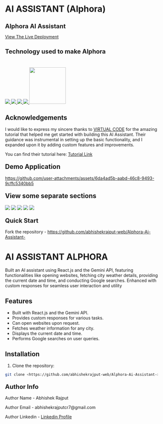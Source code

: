 # AI ASSISTANT (Alphora)
<h1 style="font-size:20px">Alphora AI Assistant</h1>
<p><a href="https://alphora.netlify.app/">View The Live Deployment </a></p>

<h2 style="font-size:20px">Technology used to make Alphora</h2>

<div style="margin-top:40px">
             <a href="https://reactjs.org/" target="_blank"> <img src="https://img.icons8.com/?size=100&id=bzf0DqjXFHIW&format=png&color=000000" style=""/> </a> 
         <a href="https://developer.mozilla.org/en-US/docs/Web/JavaScript" target="_blank"> <img src="https://img.icons8.com/color/94/000000/javascript.png"/> </a> 
      <a href="https://www.w3schools.com/html/" target="_blank"> <img src="https://img.icons8.com/color/96/null/html-5--v1.png"/> </a> 
            <a  href="https://www.w3schools.com/css/" target="_blank"><img src="https://img.icons8.com/color/96/null/css3.png"/> </a>
            <a  href=" https://ai.google.dev/" target="_blank"><img src="https://github.com/user-attachments/assets/9763d0c7-728c-4a8f-9a89-177557b90cb9" width=120 height=120/> </a>
 
</div>


## Acknowledgements


I would like to express my sincere thanks to <a href="https://www.youtube.com/@virtual_code" target="_blank">VIRTUAL CODE</a>   for the amazing tutorial that helped me get started with building this AI Assistant. Their guidance was instrumental in setting up the basic functionality, and I expanded upon it by adding custom features and improvements.

You can find their tutorial here: <a href="https://youtu.be/F77eDj-Yi1o?si=IOZJk-MuncPcLI2P" target="_blank">Tutorial Link </a>



<h2 style="margin-top:20px"> Demo Application</h2>




https://github.com/user-attachments/assets/6da4ad5b-aabd-46c8-9493-9cffc5340bb5






<h2 style="margin-top:20px"> View some separate sections</h2>
<div>


<img src="https://github.com/user-attachments/assets/1d287bd0-473a-43af-ad0f-86057ac8ee16">
<img src="https://github.com/user-attachments/assets/61c52ba5-7cf9-49c0-b810-c4e92909b281">
<img src="https://github.com/user-attachments/assets/76b596c7-a867-4030-b8e9-10e5df099561">
<img src="https://github.com/user-attachments/assets/21af1d3d-1774-4391-9328-d403776b7a08">
<img src="https://github.com/user-attachments/assets/b09af18a-087f-4f7c-9021-de5771ca6c27">

</div>

 
<h2 style="margin-top:20px;font-size:20px">Quick Start</h2>
<p>Fork the repository - <a href="https://github.com/abhishekrajput-web/Alphora-Ai-Assistant-.git">https://github.com/abhishekrajput-web/Alphora-Ai-Assistant-</a></p>

# AI ASSISTANT ALPHORA

Built an AI assistant using React.js and the Gemini API, featuring functionalities like opening websites, fetching city weather details, providing the current date and time, and conducting Google searches. Enhanced with custom responses for seamless user interaction and utility

## Features

- Built with React.js and the Gemini API.
- Provides custom responses for various tasks.
- Can open websites upon request.
- Fetches weather information for any city.
- Displays the current date and time.
- Performs Google searches on user queries.

## Installation

1. Clone the repository:

```bash
git clone <https://github.com/abhishekrajput-web/Alphora-Ai-Assistant->
```
 
<h2 style="margin-top:20px;font-size:20px">Author Info</h2>

<p>Author Name - Abhishek Rajput</p>
<p>Author Email - abhishekrajputcr7@gmail.com</p>
<p>Author Linkedin - <a href="https://linkedin.com/in/abhishek-rajput7/">Linkedin Profile</a></p>
 







